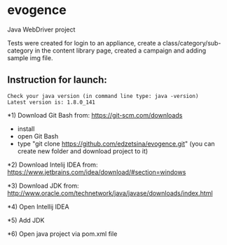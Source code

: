 # evogence
Java WebDriver project

Tests were created for login to an appliance, create a class/category/sub-category in the content library page, created a campaign and adding sample img file.

## Instruction for launch:

```
Check your java version (in command line type: java -version)
Latest version is: 1.8.0_141
```

*1) Download Git Bash from: https://git-scm.com/downloads
  - install
  - open Git Bash
  - type "git clone https://github.com/edzetsina/evogence.git" (you can create new folder and download project to it)
  
*2) Download Intelij IDEA from: https://www.jetbrains.com/idea/download/#section=windows

*3) Download JDK from: http://www.oracle.com/technetwork/java/javase/downloads/index.html

*4) Open Intellij IDEA

*5) Add JDK

*6) Open java project via pom.xml file
